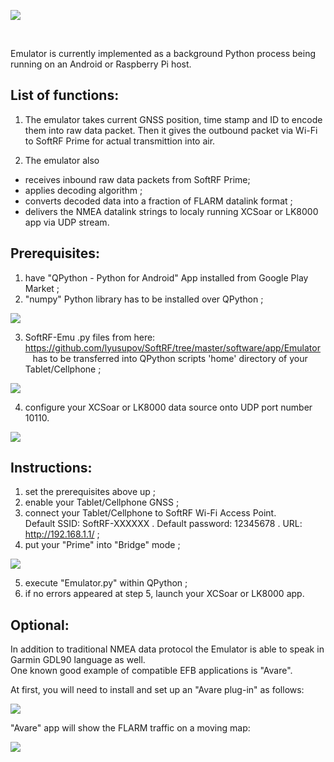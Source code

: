 ![](https://github.com/lyusupov/SoftRF/raw/master/documents/images/LK8000-emu.jpg)

<br>

Emulator is currently implemented as a background Python process being running
on an Android or Raspberry Pi host.

## List of functions:

1) The emulator takes current GNSS position, time stamp and ID to encode them into raw data packet.
Then it gives the outbound packet via Wi-Fi to SoftRF Prime for actual transmittion into air.

2) The emulator also 
 - receives inbound raw data packets from SoftRF Prime;
 - applies decoding algorithm ;
 - converts decoded data into a fraction of FLARM datalink format ; 
 - delivers the NMEA datalink strings to localy running XCSoar or LK8000 app via UDP stream.

## Prerequisites:

1) have "QPython - Python for Android" App installed from Google Play Market ;
2) "numpy" Python library has to be installed over QPython ;

![](https://github.com/lyusupov/SoftRF/raw/master/documents/images/qpython-lib.jpg)

3) SoftRF-Emu .py files from here: https://github.com/lyusupov/SoftRF/tree/master/software/app/Emulator
   has to be transferred into QPython scripts 'home' directory of your Tablet/Cellphone ;

![](https://github.com/lyusupov/SoftRF/raw/master/documents/images/Emulator-files.jpg)

4) configure your XCSoar or LK8000 data source onto UDP port number 10110.   

![](https://github.com/lyusupov/SoftRF/raw/master/documents/images/Prime-XCSoar-Settings.jpg)

## Instructions:

1) set the prerequisites above up ;
2) enable your Tablet/Cellphone GNSS ;
3) connect your Tablet/Cellphone to SoftRF Wi-Fi Access Point. <br>
   Default SSID: SoftRF-XXXXXX . Default password: 12345678 . URL: http://192.168.1.1/ ;
4) put your "Prime" into "Bridge" mode ;

![](https://github.com/lyusupov/SoftRF/raw/master/documents/images/firmware-settings-bridge.jpg)

5) execute "Emulator.py" within QPython ;
6) if no errors appeared at step 5, launch your XCSoar or LK8000 app.

## Optional:

In addition to traditional NMEA data protocol the Emulator is able to speak in Garmin GDL90 language as well.<br>
One known good example of compatible EFB applications is "Avare".

At first, you will need to install and set up an "Avare plug-in" as follows:

![](https://github.com/lyusupov/SoftRF/raw/master/documents/images/Avare-plugin.jpg)


"Avare" app will show the FLARM traffic on a moving map:


![](https://github.com/lyusupov/SoftRF/raw/master/documents/images/Avare.jpg)
